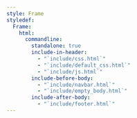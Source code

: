 ```yaml
---
style: Frame
styledef:
  Frame:
    html:
      commandline:
        standalone: true
        include-in-header:
          - "`include/css.html`"
          - "`include/default_css.html`"
          - "`include/js.html`"
        include-before-body:
          - "`include/navbar.html`"
          - "`include/empty_body.html`"
        include-after-body:
          - "`include/footer.html`"
---
```

